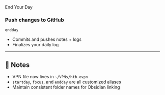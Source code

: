  End Your Day

### Push changes to GitHub
```bash
endday
```
- Commits and pushes notes + logs
- Finalizes your daily log

---

## 📝 Notes

- VPN file now lives in `~/VPNs/htb.ovpn`
- `startday`, `focus`, and `endday` are all customized aliases
- Maintain consistent folder names for Obsidian linking
